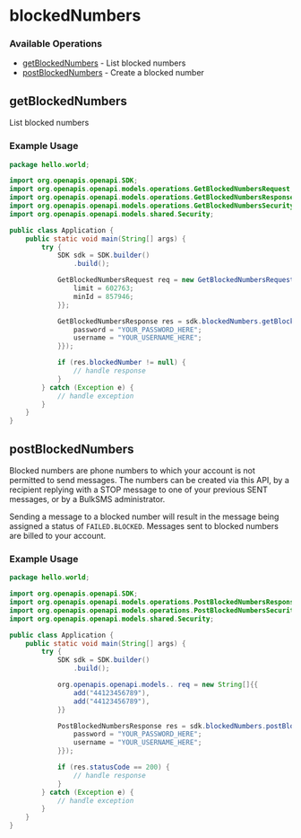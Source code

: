 # blockedNumbers

### Available Operations

* [getBlockedNumbers](#getblockednumbers) - List blocked numbers
* [postBlockedNumbers](#postblockednumbers) - Create a blocked number

## getBlockedNumbers

List blocked numbers

### Example Usage

```java
package hello.world;

import org.openapis.openapi.SDK;
import org.openapis.openapi.models.operations.GetBlockedNumbersRequest;
import org.openapis.openapi.models.operations.GetBlockedNumbersResponse;
import org.openapis.openapi.models.operations.GetBlockedNumbersSecurity;
import org.openapis.openapi.models.shared.Security;

public class Application {
    public static void main(String[] args) {
        try {
            SDK sdk = SDK.builder()
                .build();

            GetBlockedNumbersRequest req = new GetBlockedNumbersRequest() {{
                limit = 602763;
                minId = 857946;
            }};            

            GetBlockedNumbersResponse res = sdk.blockedNumbers.getBlockedNumbers(req, new GetBlockedNumbersSecurity("corrupti", "illum") {{
                password = "YOUR_PASSWORD_HERE";
                username = "YOUR_USERNAME_HERE";
            }});

            if (res.blockedNumber != null) {
                // handle response
            }
        } catch (Exception e) {
            // handle exception
        }
    }
}
```

## postBlockedNumbers

Blocked numbers are phone numbers to which your account is not permitted to send messages.
The numbers can be created via this API, by a recipient replying with a STOP message to one
of your previous SENT messages, or by a BulkSMS administrator.

Sending a message to a blocked number will result in the message being assigned a status of
`FAILED.BLOCKED`. Messages sent to blocked numbers are billed to your account.


### Example Usage

```java
package hello.world;

import org.openapis.openapi.SDK;
import org.openapis.openapi.models.operations.PostBlockedNumbersResponse;
import org.openapis.openapi.models.operations.PostBlockedNumbersSecurity;
import org.openapis.openapi.models.shared.Security;

public class Application {
    public static void main(String[] args) {
        try {
            SDK sdk = SDK.builder()
                .build();

            org.openapis.openapi.models.. req = new String[]{{
                add("44123456789"),
                add("44123456789"),
            }}            

            PostBlockedNumbersResponse res = sdk.blockedNumbers.postBlockedNumbers(req, new PostBlockedNumbersSecurity("error", "deserunt") {{
                password = "YOUR_PASSWORD_HERE";
                username = "YOUR_USERNAME_HERE";
            }});

            if (res.statusCode == 200) {
                // handle response
            }
        } catch (Exception e) {
            // handle exception
        }
    }
}
```
